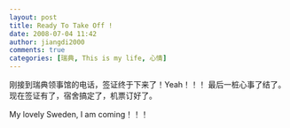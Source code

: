 ```yaml
---
layout: post
title: Ready To Take Off !
date: 2008-07-04 11:42
author: jiangdi2000
comments: true
categories: [瑞典, This is my life, 心情]
---
```

刚接到瑞典领事馆的电话，签证终于下来了！Yeah！！！
最后一桩心事了结了。现在签证有了，宿舍搞定了，机票订好了。

My lovely Sweden, I am coming！！！
